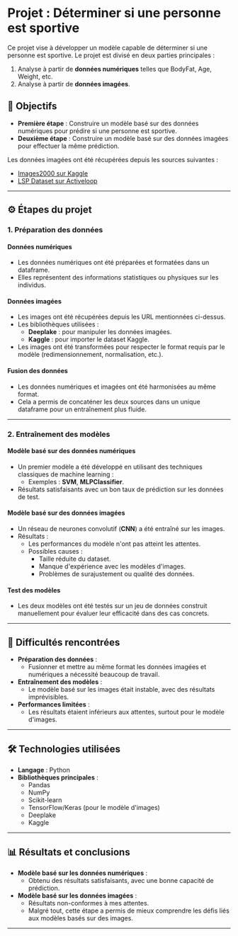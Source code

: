 # Projet : Déterminer si une personne est sportive

Ce projet vise à développer un modèle capable de déterminer si une personne est sportive. Le projet est divisé en deux parties principales :

1. Analyse à partir de **données numériques** telles que BodyFat, Age, Weight, etc.
2. Analyse à partir de **données imagées**.

## 🎯 Objectifs

- **Première étape** : Construire un modèle basé sur des données numériques pour prédire si une personne est sportive.
- **Deuxième étape** : Construire un modèle basé sur des données imagées pour effectuer la même prédiction.

Les données imagées ont été récupérées depuis les sources suivantes :
- [Images2000 sur Kaggle](https://www.kaggle.com/datasets/ahmadahmadzada/images2000?resource=download)
- [LSP Dataset sur Activeloop](https://app.activeloop.ai/activeloop/lsp-train/firstdbf9474d461a19e9333c2fd19b46115348f)

---

## ⚙️ Étapes du projet

### 1. Préparation des données

#### Données numériques
- Les données numériques ont été préparées et formatées dans un dataframe.
- Elles représentent des informations statistiques ou physiques sur les individus.

#### Données imagées
- Les images ont été récupérées depuis les URL mentionnées ci-dessus.
- Les bibliothèques utilisées :
  - **Deeplake** : pour manipuler les données imagées.
  - **Kaggle** : pour importer le dataset Kaggle.
- Les images ont été transformées pour respecter le format requis par le modèle (redimensionnement, normalisation, etc.).

#### Fusion des données
- Les données numériques et imagées ont été harmonisées au même format.
- Cela a permis de concaténer les deux sources dans un unique dataframe pour un entraînement plus fluide.

---

### 2. Entraînement des modèles

#### Modèle basé sur des données numériques
- Un premier modèle a été développé en utilisant des techniques classiques de machine learning :
  - Exemples : **SVM**, **MLPClassifier**.
- Résultats satisfaisants avec un bon taux de prédiction sur les données de test.

#### Modèle basé sur des données imagées
- Un réseau de neurones convolutif (**CNN**) a été entraîné sur les images.
- Résultats :
  - Les performances du modèle n'ont pas atteint les attentes.
  - Possibles causes :
    - Taille réduite du dataset.
    - Manque d'expérience avec les modèles d'images.
    - Problèmes de surajustement ou qualité des données.

#### Test des modèles
- Les deux modèles ont été testés sur un jeu de données construit manuellement pour évaluer leur efficacité dans des cas concrets.

---

## 🚧 Difficultés rencontrées

- **Préparation des données** : 
  - Fusionner et mettre au même format les données imagées et numériques a nécessité beaucoup de travail.
- **Entraînement des modèles** :
  - Le modèle basé sur les images était instable, avec des résultats imprévisibles.
- **Performances limitées** :
  - Les résultats étaient inférieurs aux attentes, surtout pour le modèle d'images.

---

## 🛠️ Technologies utilisées

- **Langage** : Python
- **Bibliothèques principales** :
  - Pandas
  - NumPy
  - Scikit-learn
  - TensorFlow/Keras (pour le modèle d'images)
  - Deeplake
  - Kaggle

---

## 📊 Résultats et conclusions

- **Modèle basé sur les données numériques** :
  - Obtenu des résultats satisfaisants, avec une bonne capacité de prédiction.
- **Modèle basé sur les données imagées** :
  - Résultats non-conformes à mes attentes.
  - Malgré tout, cette étape a permis de mieux comprendre les défis liés aux modèles basés sur des images.

---

